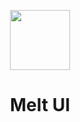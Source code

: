 <p align="center">
 <img align="center" src="https://raw.githubusercontent.com/melt-ui/melt-ui/main/static/logo.svg" height="96" />
 <h1 align="center">
  Melt UI
 </h1>
</p>
